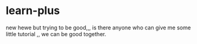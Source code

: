 # learn-plus
new hewe but trying to be good,,, is there anyone who can give me some little tutorial ,, we can be good together.

